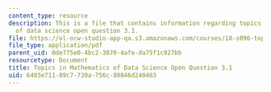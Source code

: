 ```yaml
---
content_type: resource
description: This is a file that contains information regarding topics in mathematics
  of data science open question 3.1.
file: https://ol-ocw-studio-app-qa.s3.amazonaws.com/courses/18-s096-topics-in-mathematics-of-data-science-fall-2015/6403e71189c7739a756c80846d240463_MIT18_S096F15_Open3.1.pdf
file_type: application/pdf
parent_uid: 0de775e0-4bc2-3070-4afe-da75f1c927bb
resourcetype: Document
title: Topics in Mathematics of Data Science Open Question 3.1
uid: 6403e711-89c7-739a-756c-80846d240463
---
```

